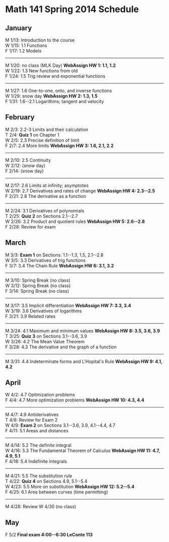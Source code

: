 # Math 141 Spring 2014 Schedule

## January

M 1/13: Introduction to the course  
W 1/15: 1.1 Functions  
F 1/17: 1.2 Models  

---------------------------------------------------------
M 1/20: no class (MLK Day)  **WebAssign HW 1: 1.1, 1.2**  
W 1/22: 1.3 New functions from old  
F 1/24: 1.5 Trig review and exponential functions  

----------------------------------------------------------
M 1/27: 1.6 One-to-one, onto, and inverse functions    
W 1/29: snow day   **WebAssign HW 2: 1.3, 1.5**  
F 1/31: 1.6--2.1 Logarithms; tangent and velocity  

## February

M 2/3: 2.2-3 Limits and their calculation    
T 2/4: **Quiz 1** on Chapter 1  
W 2/5: 2.3 Precise definition of limit  
F 2/7: 2.4 More limits   **WebAssign HW 3: 1.6, 2.1, 2.2**  

----------------------------------------------------------
M 2/10: 2.5 Continuity  
W 2/12: (snow day)  
F 2/14: (snow day)  

----------------------------------------------------------
M 2/17: 2.6 Limits at infinity; asymptotes   
W 2/19: 2.7 Derivatives and rates of change **WebAssign HW 4: 2.3--2.5**  
F 2/21: 2.8 The derivative as a function     


----------------------------------------------------------
M 2/24: 3.1 Derivatives of polynomials  
T 2/25: **Quiz 2** on Sections 2.1--2.7  
W 2/26: 3.2 Product and quotient rules  **WebAssign HW 5: 2.6--2.8**    
F 2/28: Review for exam  

## March          

M 3/3: **Exam 1** on Sections: 1.1--1.3, 1.5, 2.1--2.8  
W 3/5: 3.3 Derivatives of trig functions   
F 3/7: 3.4 The Chain Rule  **WebAssign HW 6: 3.1, 3.2**  

----------------------------------------------------------
M 3/10: Spring Break (no class)  
W 3/12: Spring Break (no class)  
F 3/14: Spring Break (no class)  

----------------------------------------------------------
M 3/17: 3.5 Implicit differentiation  **WebAssign HW 7: 3.3, 3.4**  
W 3/19: 3.6 Derivatives of logarithms   
F 3/21: 3.9 Related rates  

----------------------------------------------------------
M 3/24: 4.1 Maximum and minimum values  **WebAssign HW 8: 3.5, 3.6, 3.9**    
T 3/25: **Quiz 3** on Sections 3.1--3.6, 3.9  
W 3/26: 4.2 The Mean Value Theorem  
F 3/28: 4.3 The derivative and the graph of a function  

----------------------------------------------------------
M 3/31:  4.4 Indeterminate forms and L'Hopital's Rule **WebAssign HW 9: 4.1, 4.2**  

## April

W 4/2:  4.7 Optimization problems  
F 4/4:  4.7 More optimization problems    **WebAssign HW 10: 4.3, 4.4**  

------------------------------------------------------------
M 4/7:  4.9 Antiderivatives   
T 4/8:  Review for Exam 2  
W 4/9:  **Exam 2** on Sections 3.1--3.6, 3.9, 4.1--4.4, 4.7   
F 4/11: 5.1 Areas and distances     

------------------------------------------------------------
M 4/14: 5.2 The definite integral   
W 4/16: 5.3 The Fundamental Theorem of Calculus **WebAssign HW 11: 4.7, 4.9, 5.1**    
F 4/18: 5.4 Indefinite integrals    

------------------------------------------------------------
M 4/21: 5.5 The substitution rule  
T 4/22:  **Quiz 4** on Sections 4.9, 5.1--5.4   
W 4/23: 5.5 More on substitution     **WebAssign HW 12: 5.2--5.4**  
F 4/25: 6.1 Area between curves (time permitting)  

------------------------------------------------------------
M 4/28: Review
W 4/30  (no class)  

## May
F 5/2 **Final exam 4:00--6:30 LeConte 113**  

                                                                  
